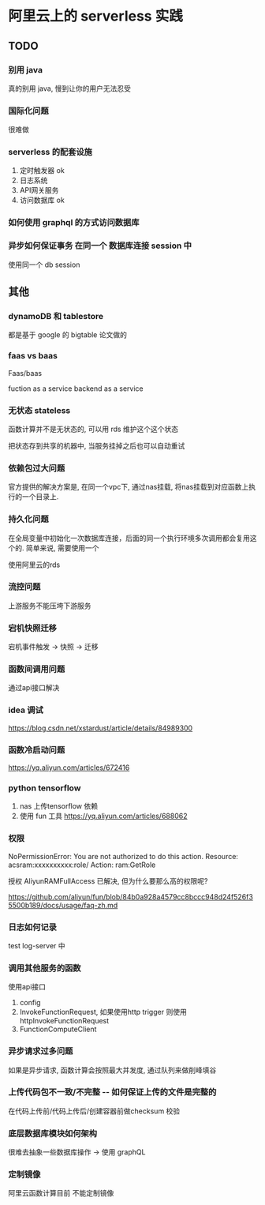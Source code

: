 # 阿里云上的 serverless 实践

## TODO

### 别用 java

真的别用 java, 慢到让你的用户无法忍受

### 国际化问题

很难做

### serverless 的配套设施

1. 定时触发器 ok
2. 日志系统
3. API网关服务
4. 访问数据库 ok

### 如何使用 graphql 的方式访问数据库

### 异步如何保证事务 在同一个 数据库连接 session 中

使用同一个 db session


## 其他

### dynamoDB 和 tablestore

都是基于 google 的 bigtable 论文做的


### faas vs baas

Faas/baas

fuction as a service
backend as a service

### 无状态 stateless

函数计算并不是无状态的, 可以用 rds 维护这个这个状态

把状态存到共享的机器中, 当服务挂掉之后也可以自动重试

### 依赖包过大问题

官方提供的解决方案是, 在同一个vpc下, 通过nas挂载, 将nas挂载到对应函数上执行的一个目录上.

### 持久化问题

在全局变量中初始化一次数据库连接，后面的同一个执行环境多次调用都会复用这个的.
简单来说, 需要使用一个

使用阿里云的rds

### 流控问题

上游服务不能压垮下游服务

### 宕机快照迁移

宕机事件触发 -> 快照 -> 迁移

### 函数间调用问题

通过api接口解决

### idea 调试

https://blog.csdn.net/xstardust/article/details/84989300

### 函数冷启动问题

https://yq.aliyun.com/articles/672416

### python tensorflow

1. nas 上传tensorflow 依赖
2. 使用 fun 工具 https://yq.aliyun.com/articles/688062

### 权限

NoPermissionError: You are not authorized to do this action. Resource: acsram:xxxxxxxxxx:role/ Action: ram:GetRole

授权 AliyunRAMFullAccess 已解决, 但为什么要那么高的权限呢?

https://github.com/aliyun/fun/blob/84b0a928a4579cc8bccc948d24f526f35500b189/docs/usage/faq-zh.md

### 日志如何记录

test log-server 中

### 调用其他服务的函数

使用api接口

1. config
2. InvokeFunctionRequest, 如果使用http trigger 则使用 httpInvokeFunctionRequest
3. FunctionComputeClient

### 异步请求过多问题

如果是异步请求, 函数计算会按照最大并发度, 通过队列来做削峰填谷

### 上传代码包不一致/不完整 -- 如何保证上传的文件是完整的

在代码上传前/代码上传后/创建容器前做checksum 校验

### 底层数据库模块如何架构

很难去抽象一些数据库操作  -> 使用 graphQL

### 定制镜像

阿里云函数计算目前 不能定制镜像

